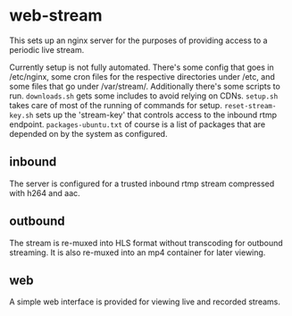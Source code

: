 # web-stream

This sets up an nginx server for the purposes of providing access to a periodic live stream.

Currently setup is not fully automated. There's some config that goes in /etc/nginx, some
cron files for the respective directories under /etc, and some files that go under
/var/stream/. Additionally there's some scripts to run. `downloads.sh` gets some includes
to avoid relying on CDNs. `setup.sh` takes care of most of the running of commands for
setup. `reset-stream-key.sh` sets up the 'stream-key' that controls access to the inbound
rtmp endpoint. `packages-ubuntu.txt` of course is a list of packages that are depended on
by the system as configured.

## inbound
The server is configured for a trusted inbound rtmp stream compressed with h264 and aac.

## outbound
The stream is re-muxed into HLS format without transcoding for outbound streaming. It is also
re-muxed into an mp4 container for later viewing.

## web
A simple web interface is provided for viewing live and recorded streams.
